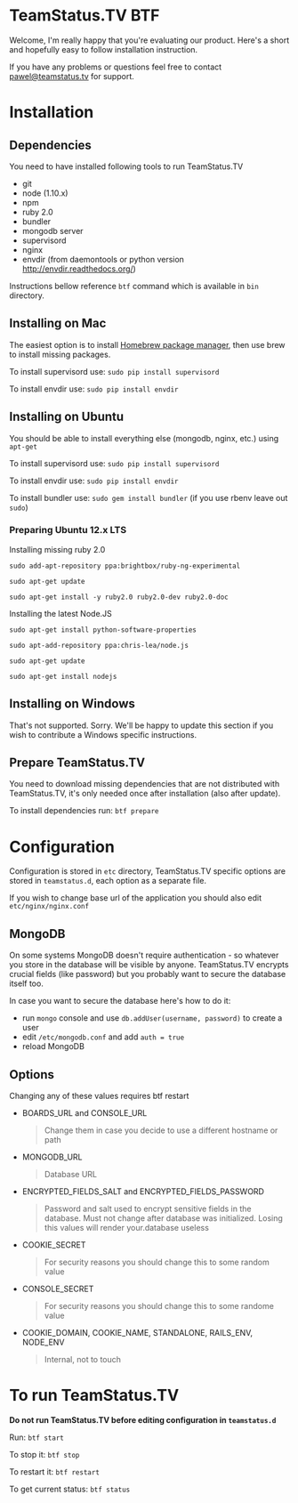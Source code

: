 # TeamStatus.TV BTF

Welcome, I'm really happy that you're evaluating our product. Here's a short and hopefully easy to follow installation instruction.

If you have any problems or questions feel free to contact pawel@teamstatus.tv for support.

# Installation

## Dependencies

You need to have installed following tools to run TeamStatus.TV

* git
* node (1.10.x)
* npm
* ruby 2.0
* bundler
* mongodb server
* supervisord
* nginx
* envdir (from daemontools or python version http://envdir.readthedocs.org/)

Instructions bellow reference `btf` command which is available in `bin` directory.

## Installing on Mac

The easiest option is to install [Homebrew package manager](http://brew.sh), then use brew to install missing packages.

To install supervisord use: `sudo pip install supervisord`

To install envdir use: `sudo pip install envdir`

## Installing on Ubuntu

You should be able to install everything else (mongodb, nginx, etc.) using `apt-get`

To install supervisord use: `sudo pip install supervisord`

To install envdir use: `sudo pip install envdir`

To install bundler use: `sudo gem install bundler` (if you use rbenv leave out `sudo`)

### Preparing Ubuntu 12.x LTS

Installing missing ruby 2.0

`sudo add-apt-repository ppa:brightbox/ruby-ng-experimental`

`sudo apt-get update`

`sudo apt-get install -y ruby2.0 ruby2.0-dev ruby2.0-doc`

Installing the latest Node.JS

`sudo apt-get install python-software-properties`
 
`sudo apt-add-repository ppa:chris-lea/node.js`
 
`sudo apt-get update`
 
`sudo apt-get install nodejs`

## Installing on Windows

That's not supported. Sorry. We'll be happy to update this section if you wish to contribute a Windows specific instructions.

## Prepare TeamStatus.TV

You need to download missing dependencies that are not distributed with TeamStatus.TV, it's only needed once after installation (also after update).

To install dependencies run: `btf prepare`

# Configuration

Configuration is stored in `etc` directory, TeamStatus.TV specific options are stored in `teamstatus.d`, each option as a separate file.

If you wish to change base url of the application you should also edit `etc/nginx/nginx.conf`

## MongoDB

On some systems MongoDB doesn't require authentication - so whatever you store in the database will be visible by anyone. TeamStatus.TV encrypts crucial fields (like password) but you probably want to secure the database itself too.

In case you want to secure the database here's how to do it:

* run `mongo` console and use `db.addUser(username, password)` to create a user
* edit `/etc/mongodb.conf` and add `auth = true`
* reload MongoDB

## Options

Changing any of these values requires btf restart

*	BOARDS_URL and CONSOLE_URL

	> Change them in case you decide to use a different hostname or path

* MONGODB_URL

	> Database URL

* ENCRYPTED_FIELDS_SALT and ENCRYPTED_FIELDS_PASSWORD

	> Password and salt used to encrypt sensitive fields in the database. Must not change after database was initialized. Losing this values will render your.database useless

* COOKIE_SECRET

	> For security reasons you should change this to some random value

* CONSOLE_SECRET

	> For security reasons you should change this to some randome value

* COOKIE_DOMAIN, COOKIE_NAME, STANDALONE, RAILS_ENV, NODE_ENV

	> Internal, not to touch

# To run TeamStatus.TV

**Do not run TeamStatus.TV before editing configuration in `teamstatus.d`**

Run: `btf start`

To stop it: `btf stop`

To restart it: `btf restart`

To get current status: `btf status`
